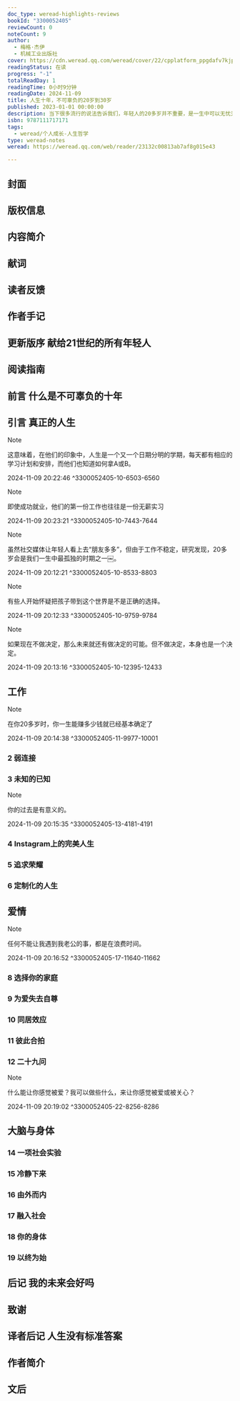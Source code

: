 ```yaml
---
doc_type: weread-highlights-reviews
bookId: "3300052405"
reviewCount: 0
noteCount: 9
author:
  - 梅格·杰伊
  - 机械工业出版社
cover: https://cdn.weread.qq.com/weread/cover/22/cpplatform_ppgdafv7kjpfcpb2enc8a5/t7_cpplatform_ppgdafv7kjpfcpb2enc8a51725343124.jpg
readingStatus: 在读
progress: "-1"
totalReadDay: 1
readingTime: 0小时9分钟
readingDate: 2024-11-09
title: 人生十年，不可辜负的20岁到30岁
published: 2023-01-01 00:00:00
description: 当下很多流行的说法告诉我们，年轻人的20多岁并不重要，是一生中可以无忧无虑，尽情挥霍，随意尝试不同选择的年纪。许多年轻人推迟婚姻和寻找稳定的工作，认为30多岁时再开始稳定的生活是一样的。而实际上未来的不确定性让许多年轻人倍感压力和焦虑。在与年轻人一起工作的二十多年中， 临床心理学家梅格·杰伊(Meg Jay)博士从不会用 “别担心，一切都会好起来的” 这样轻松的话来安慰年轻的来访者，而是向他们指出，20多岁才是成年后的关键时期，它从不轻松，如果你不希望在30多岁的时候遭遇中年危机，那么就尽早开始去做，去工作，去生活。 在本书中，作者将对于20多岁年轻人的科学研究发现与他们自己的真实故事编织在一起，为年轻人提供了必要的工具来让他们的20-30岁“发挥更大的功效”。如果我们能足够明智地利用这段时间，我们未来一生的工作、 人际关系、人格、社交网络、身份, 甚至大脑和身体将发生极其重要、深刻的改变。
isbn: 9787111717171
tags:
  - weread/个人成长-人生哲学
type: weread-notes
weread: https://weread.qq.com/web/reader/23132c00813ab7af8g015e43

---
```



## 封面

## 版权信息

## 内容简介

## 献词

## 读者反馈

## 作者手记

## 更新版序 献给21世纪的所有年轻人

## 阅读指南

## 前言 什么是不可辜负的十年

## 引言 真正的人生

> [!NOTE] 
> 这意味着，在他们的印象中，人生是一个又一个日期分明的学期，每天都有相应的学习计划和安排，而他们也知道如何拿A或B。
> 
> 2024-11-09 20:22:46 ^3300052405-10-6503-6560

> [!NOTE] 
> 即使成功就业，他们的第一份工作也往往是一份无薪实习
> 
> 2024-11-09 20:23:21 ^3300052405-10-7443-7644

> [!NOTE] 
> 虽然社交媒体让年轻人看上去“朋友多多”，但由于工作不稳定，研究发现，20多岁会是我们一生中最孤独的时期之一￼。
> 
> 2024-11-09 20:12:21 ^3300052405-10-8533-8803

> [!NOTE] 
> 有些人开始怀疑把孩子带到这个世界是不是正确的选择。
> 
> 2024-11-09 20:12:33 ^3300052405-10-9759-9784

> [!NOTE] 
> 如果现在不做决定，那么未来就还有做决定的可能。但不做决定，本身也是一个决定。
> 
> 2024-11-09 20:13:16 ^3300052405-10-12395-12433

## 工作

> [!NOTE] 
> 在你20多岁时，你一生能赚多少钱就已经基本确定了
> 
> 2024-11-09 20:14:38 ^3300052405-11-9977-10001

### 2 弱连接

### 3 未知的已知

> [!NOTE] 
> 你的过去是有意义的。
> 
> 2024-11-09 20:15:35 ^3300052405-13-4181-4191

### 4 Instagram上的完美人生

### 5 追求荣耀

### 6 定制化的人生

## 爱情

> [!NOTE] 
> 任何不能让我遇到我老公的事，都是在浪费时间。
> 
> 2024-11-09 20:16:52 ^3300052405-17-11640-11662

### 8 选择你的家庭

### 9 为爱失去自尊

### 10 同居效应

### 11 彼此合拍

### 12 二十九问

> [!NOTE] 
> 什么能让你感觉被爱？我可以做些什么，来让你感觉被爱或被关心？
> 
> 2024-11-09 20:19:02 ^3300052405-22-8256-8286

## 大脑与身体

### 14 一项社会实验

### 15 冷静下来

### 16 由外而内

### 17 融入社会

### 18 你的身体

### 19 以终为始

## 后记 我的未来会好吗

## 致谢

## 译者后记 人生没有标准答案

## 作者简介

## 文后

